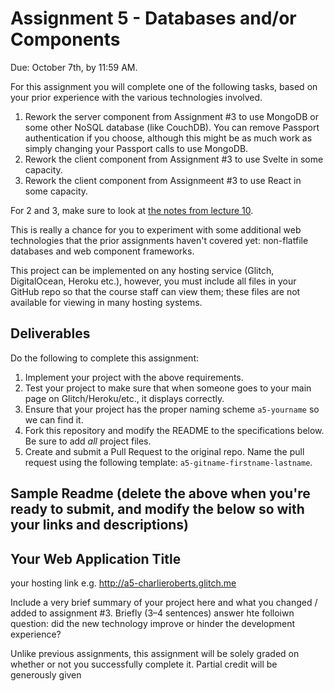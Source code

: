 Assignment 5 - Databases and/or Components
===

Due: October 7th, by 11:59 AM.

For this assignment you will complete one of the following tasks, based on your prior experience with the various technologies involved.

1. Rework the server component from Assignment #3 to use MongoDB or some other NoSQL database (like CouchDB). You can remove Passport authentication if you choose, although this might be as much work as simply changing your Passport calls to use MongoDB.
2. Rework the client component from Assignment #3 to use Svelte in some capacity.
3. Rework the client component from Assignmeent #3 to use React in some capacity.

For 2 and 3, make sure to look at [the notes from lecture 10](https://github.com/cs4241-19a/materials/blob/master/lecture10.markdown).

This is really a chance for you to experiment with some additional web technologies that the prior assignments haven't covered yet: non-flatfile databases and web component frameworks.

This project can be implemented on any hosting service (Glitch, DigitalOcean, Heroku etc.), however, you must include all files in your GitHub repo so that the course staff can view them; these files are not available for viewing in many hosting systems.

Deliverables
---

Do the following to complete this assignment:

1. Implement your project with the above requirements.
3. Test your project to make sure that when someone goes to your main page on Glitch/Heroku/etc., it displays correctly.
4. Ensure that your project has the proper naming scheme `a5-yourname` so we can find it.
5. Fork this repository and modify the README to the specifications below. Be sure to add *all* project files.
6. Create and submit a Pull Request to the original repo. Name the pull request using the following template: `a5-gitname-firstname-lastname`.

Sample Readme (delete the above when you're ready to submit, and modify the below so with your links and descriptions)
---

## Your Web Application Title

your hosting link e.g. http://a5-charlieroberts.glitch.me

Include a very brief summary of your project here and what you changed / added to assignment #3. Briefly (3–4 sentences) answer hte folloiwn question: did the new technology improve or hinder the development experience?

Unlike previous assignments, this assignment will be solely graded on whether or not you successfully complete it. Partial credit will be generously given